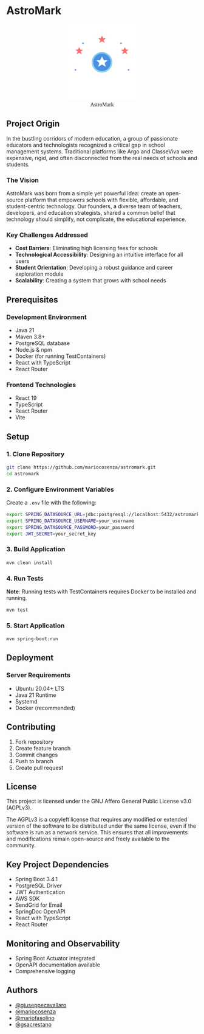 # AstroMark
<p style="align-items: center; text-align: center; font-family: cursive;">
  <img src="src/main/typescript/public/logo.svg" alt="AstroMark Logo" width="200" height="200"/> <br/>
AstroMark
</p>

## Project Origin

In the bustling corridors of modern education, a group of passionate educators and technologists recognized a critical gap in school management systems. Traditional platforms like Argo and ClasseViva were expensive, rigid, and often disconnected from the real needs of schools and students.

### The Vision

AstroMark was born from a simple yet powerful idea: create an open-source platform that empowers schools with flexible, affordable, and student-centric technology. Our founders, a diverse team of teachers, developers, and education strategists, shared a common belief that technology should simplify, not complicate, the educational experience.

### Key Challenges Addressed

- **Cost Barriers**: Eliminating high licensing fees for schools
- **Technological Accessibility**: Designing an intuitive interface for all users
- **Student Orientation**: Developing a robust guidance and career exploration module
- **Scalability**: Creating a system that grows with school needs

## Prerequisites

### Development Environment
- Java 21
- Maven 3.8+
- PostgreSQL database
- Node.js & npm
- Docker (for running TestContainers)
- React with TypeScript
- React Router

### Frontend Technologies
- React 19
- TypeScript
- React Router
- Vite

## Setup

### 1. Clone Repository

```bash
git clone https://github.com/mariocosenza/astromark.git
cd astromark
```

### 2. Configure Environment Variables

Create a `.env` file with the following:

```bash
export SPRING_DATASOURCE_URL=jdbc:postgresql://localhost:5432/astromark
export SPRING_DATASOURCE_USERNAME=your_username
export SPRING_DATASOURCE_PASSWORD=your_password
export JWT_SECRET=your_secret_key
```

### 3. Build Application

```bash
mvn clean install
```

### 4. Run Tests

**Note**: Running tests with TestContainers requires Docker to be installed and running.

```bash
mvn test
```

### 5. Start Application

```bash
mvn spring-boot:run
```

## Deployment

### Server Requirements

- Ubuntu 20.04+ LTS
- Java 21 Runtime
- Systemd
- Docker (recommended)

## Contributing

1. Fork repository
2. Create feature branch
3. Commit changes
4. Push to branch
5. Create pull request

## License

This project is licensed under the GNU Affero General Public License v3.0 (AGPLv3).

The AGPLv3 is a copyleft license that requires any modified or extended version of the software to be distributed under the same license, even if the software is run as a network service. This ensures that all improvements and modifications remain open-source and freely available to the community.

## Key Project Dependencies

- Spring Boot 3.4.1
- PostgreSQL Driver
- JWT Authentication
- AWS SDK
- SendGrid for Email
- SpringDoc OpenAPI
- React with TypeScript
- React Router

## Monitoring and Observability

- Spring Boot Actuator integrated
- OpenAPI documentation available
- Comprehensive logging

## Authors

- [@giuseppecavallaro](https://github.com/GiuseppeCava03)
- [@mariocosenza](https://github.com/mariocosenza)
- [@mariofasolino](https://github.com/MarioFas)
- [@gsacrestano](https://github.com/gsacrestano)
